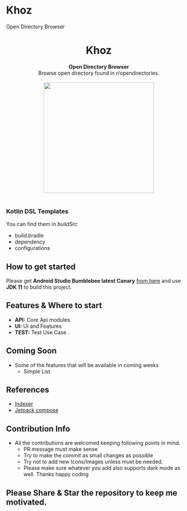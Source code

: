 # Khoz
Open Directory Browser


<h1 align="center">Khoz</h1>

<div align="center">
  <strong>Open Directory Browser</strong>
</div>
<div align="center">
  Browse open directory found in r/opendirectories.
</div>
<br />
<div align="center">
 <img src = "" width = "300px"/>
</div>

<br />


### Kotlin DSL Templates
You can find them in *buildSrc*
- build.bradle
- dependency
- configurations

## How to get started
Please get **Android Studio Bumblebee latest Canary** [from here](https://developer.android.com/studio/preview/) and use **JDK 11** to build this project.

## Features & Where to start
- __API:__ Core Api modules.
- __UI:__ UI and Features
- __TEST:__ Test Use Case .



## Coming Soon
- Some of the features that will be available in coming weeks
  - Simple List

## References
  - [Indexer](https://github.com/KoalaBear84/OpenDirectoryDownloader)
  - [Jetpack compose](https://developer.android.com/jetpack/compose)


## Contribution Info
- All the contributions are welcomed keeping following points in mind.
  - PR message must make sense
  - Try to make the commit as small changes as possible
  - Try not to add new Icons/Images unless must be needed.
  - Please make sure whatever you add also supports dark mode as well.
    Thanks happy coding


## Please Share & Star the repository to keep me motivated.
